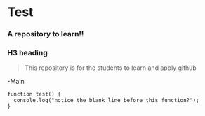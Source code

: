 # Test

<h3> A repository to learn!! </h3>


### H3 heading 
> This repository is for the students to learn and apply github

-Main

```
function test() {
  console.log("notice the blank line before this function?");
}
```




